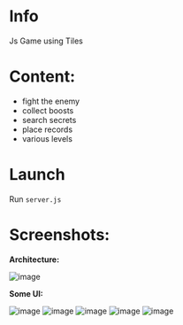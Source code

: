 # Info
Js Game using Tiles

# Content:
- fight the enemy
- collect boosts
- search secrets
- place records
- various levels

# Launch
Run <code>server.js</code>

# Screenshots:
**Architecture:**

![image](https://github.com/Vadsxd/2D-Game/assets/71721490/823c5fac-b133-4c63-b8c5-dbae9f061c3f)

**Some UI:**

![image](https://github.com/Vadsxd/2D-Game/assets/71721490/6d0d9167-fbb6-4433-9564-d75efbbc0aad)
![image](https://github.com/Vadsxd/2D-Game/assets/71721490/83545ac5-83f1-480f-8acf-a6038b7a1be3)
![image](https://github.com/Vadsxd/2D-Game/assets/71721490/bae635e6-6f90-4bf1-a589-a7dea6545df8)
![image](https://github.com/Vadsxd/2D-Game/assets/71721490/a6761589-30bf-4ab3-8ab9-0fb1342ad82b)
![image](https://github.com/Vadsxd/2D-Game/assets/71721490/95e2ad25-d2ac-464e-a5cb-d3b0521ba9ca)
